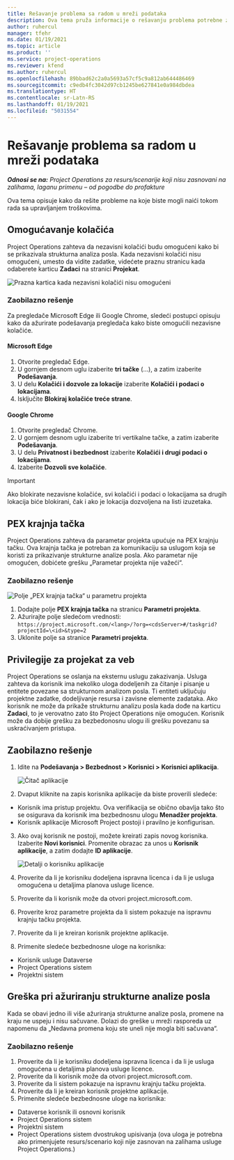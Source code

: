 ```yaml
---
title: Rešavanje problema sa radom u mreži podataka
description: Ova tema pruža informacije o rešavanju problema potrebne za rad u mreži zadataka.
author: ruhercul
manager: tfehr
ms.date: 01/19/2021
ms.topic: article
ms.product: ''
ms.service: project-operations
ms.reviewer: kfend
ms.author: ruhercul
ms.openlocfilehash: 89bbad62c2a0a5693a57cf5c9a812ab644486469
ms.sourcegitcommit: c9edb4fc3042d97cb1245be627841e0a984dbdea
ms.translationtype: HT
ms.contentlocale: sr-Latn-RS
ms.lasthandoff: 01/19/2021
ms.locfileid: "5031554"
---
```

# <a name="troubleshoot-working-in-the-task-grid"></a>Rešavanje problema sa radom u mreži podataka 

_**Odnosi se na:** Project Operations za resurs/scenarije koji nisu zasnovani na zalihama, laganu primenu – od pogodbe do profakture_

Ova tema opisuje kako da rešite probleme na koje biste mogli naići tokom rada sa upravljanjem troškovima.

## <a name="enable-cookies"></a>Omogućavanje kolačića

Project Operations zahteva da nezavisni kolačići budu omogućeni kako bi se prikazivala strukturna analiza posla. Kada nezavisni kolačići nisu omogućeni, umesto da vidite zadatke, videćete praznu stranicu kada odaberete karticu **Zadaci** na stranici **Projekat**.

![Prazna kartica kada nezavisni kolačići nisu omogućeni](media/blankschedule.png)


### <a name="workaround"></a>Zaobilazno rešenje
Za pregledače Microsoft Edge ili Google Chrome, sledeći postupci opisuju kako da ažurirate podešavanja pregledača kako biste omogućili nezavisne kolačiće.

#### <a name="microsoft-edge"></a>Microsoft Edge

1. Otvorite pregledač Edge.
2. U gornjem desnom uglu izaberite **tri tačke** (...), a zatim izaberite **Podešavanja**.
3. U delu **Kolačići i dozvole za lokacije** izaberite **Kolačići i podaci o lokacijama**.
4. Isključite **Blokiraj kolačiće treće strane**.

#### <a name="google-chrome"></a>Google Chrome

1. Otvorite pregledač Chrome.
2. U gornjem desnom uglu izaberite tri vertikalne tačke, a zatim izaberite **Podešavanja**.
3. U delu **Privatnost i bezbednost** izaberite **Kolačići i drugi podaci o lokacijama**.
4. Izaberite **Dozvoli sve kolačiće**.

> [!IMPORTANT]
> Ako blokirate nezavisne kolačiće, svi kolačići i podaci o lokacijama sa drugih lokacija biće blokirani, čak i ako je lokacija dozvoljena na listi izuzetaka.

## <a name="pex-endpoint"></a>PEX krajnja tačka

Project Operations zahteva da parametar projekta upućuje na PEX krajnju tačku. Ova krajnja tačka je potreban za komunikaciju sa uslugom koja se koristi za prikazivanje strukturne analize posla. Ako parametar nije omogućen, dobićete grešku „Parametar projekta nije važeći“. 

### <a name="workaround"></a>Zaobilazno rešenje
 ![Polje „PEX krajnja tačka“ u parametru projekta](media/projectparameter.png)

1. Dodajte polje **PEX krajnja tačka** na stranicu **Parametri projekta**.
2. Ažurirajte polje sledećom vrednosti: `https://project.microsoft.com/<lang>/?org=<cdsServer>#/taskgrid?projectId=\<id>&type=2`
3. Uklonite polje sa stranice **Parametri projekta**.

## <a name="privileges-for-project-for-the-web"></a>Privilegije za projekat za veb

Project Operations se oslanja na eksternu uslugu zakazivanja. Usluga zahteva da korisnik ima nekoliko uloga dodeljenih za čitanje i pisanje u entitete povezane sa strukturnom analizom posla. Ti entiteti uključuju projektne zadatke, dodeljivanje resursa i zavisne elemente zadataka. Ako korisnik ne može da prikaže strukturnu analizu posla kada dođe na karticu **Zadaci**, to je verovatno zato što Project Operations nije omogućen. Korisnik može da dobije grešku za bezbedonosnu ulogu ili grešku povezanu sa uskraćivanjem pristupa.


## <a name="workaround"></a>Zaobilazno rešenje

1. Idite na **Podešavanja > Bezbednost > Korisnici > Korisnici aplikacija**.  

   ![Čitač aplikacije](media/applicationuser.jpg)
   
2. Dvaput kliknite na zapis korisnika aplikacije da biste proverili sledeće:

 - Korisnik ima pristup projektu. Ova verifikacija se obično obavlja tako što se osigurava da korisnik ima bezbednosnu ulogu **Menadžer projekta**.
 - Korisnik aplikacije Microsoft Project postoji i pravilno je konfigurisan.
 
3. Ako ovaj korisnik ne postoji, možete kreirati zapis novog korisnika. Izaberite **Novi korisnici**. Promenite obrazac za unos u **Korisnik aplikacije**, a zatim dodajte **ID aplikacije**.

   ![Detalji o korisniku aplikacije](media/applicationuserdetails.jpg)

4. Proverite da li je korisniku dodeljena ispravna licenca i da li je usluga omogućena u detaljima planova usluge licence.
5. Proverite da li korisnik može da otvori project.microsoft.com.
6. Proverite kroz parametre projekta da li sistem pokazuje na ispravnu krajnju tačku projekta.
7. Proverite da li je kreiran korisnik projektne aplikacije.
8. Primenite sledeće bezbednosne uloge na korisnika:

  - Korisnik usluge Dataverse
  - Project Operations sistem
  - Projektni sistem

## <a name="error-when-updating-the-work-breakdown-structure"></a>Greška pri ažuriranju strukturne analize posla

Kada se obavi jedno ili više ažuriranja strukturne analize posla, promene na kraju ne uspeju i nisu sačuvane. Dolazi do greške u mreži rasporeda uz napomenu da „Nedavna promena koju ste uneli nije mogla biti sačuvana“.

### <a name="workaround"></a>Zaobilazno rešenje

1. Proverite da li je korisniku dodeljena ispravna licenca i da li je usluga omogućena u detaljima planova usluge licence.
2. Proverite da li korisnik može da otvori project.microsoft.com.
3. Proverite da li sistem pokazuje na ispravnu krajnju tačku projekta.
4. Proverite da li je kreiran korisnik projektne aplikacije.
5. Primenite sledeće bezbednosne uloge na korisnika:
  
  - Dataverse korisnik ili osnovni korisnik
  - Project Operations sistem
  - Projektni sistem
  - Project Operations sistem dvostrukog upisivanja (ova uloga je potrebna ako primenjujete resurs/scenario koji nije zasnovan na zalihama usluge Project Operations.)
